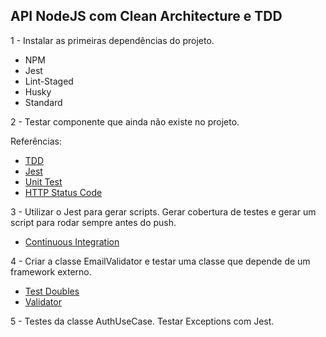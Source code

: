 ## API NodeJS com Clean Architecture e TDD

1 - Instalar as primeiras dependências do projeto.

- NPM
- Jest
- Lint-Staged
- Husky
- Standard

2 - Testar componente que ainda não existe no projeto.

Referências:

- [TDD](https://pt.wikipedia.org/wiki/Test-driven_development)
- [Jest](https://jestjs.io/)
- [Unit Test](https://en.wikipedia.org/wiki/Unit_testing)
- [HTTP Status Code](https://pt.wikipedia.org/wiki/Lista_de_c%C3%B3digos_de_estado_HTTP)

3 - Utilizar o Jest para gerar scripts.
Gerar cobertura de testes e gerar um script para rodar sempre antes do push.

- [Continuous Integration](https://en.wikipedia.org/wiki/Continuous_integration)

4 - Criar a classe EmailValidator e testar uma classe que depende de um framework externo.

- [Test Doubles](https://martinfowler.com/bliki/TestDouble.html)
- [Validator](https://www.npmjs.com/package/validator)

5 - Testes da classe AuthUseCase. Testar Exceptions com Jest.
